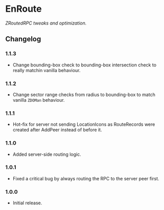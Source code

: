 # EnRoute

*ZRoutedRPC tweaks and optimization.*

## Changelog

### 1.1.3

  * Change bounding-box check to bounding-box intersection check to really matchin vanilla behaviour.

### 1.1.2

  * Change sector range checks from radius to bounding-box to match vanilla `ZDOMan` behaviour.

### 1.1.1

  * Hot-fix for server not sending LocationIcons as RouteRecords were created after AddPeer instead of before it.

### 1.1.0

  * Added server-side routing logic.

### 1.0.1

  * Fixed a critical bug by always routing the RPC to the server peer first.

### 1.0.0

  * Initial release.